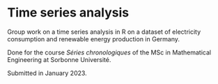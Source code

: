 # Time series analysis

Group work on a time series analysis in R on a dataset of electricity consumption and renewable energy production in Germany. 

Done for the course *Séries chronologiques* of the MSc in Mathematical Engineering at Sorbonne Université.

Submitted in January 2023.

